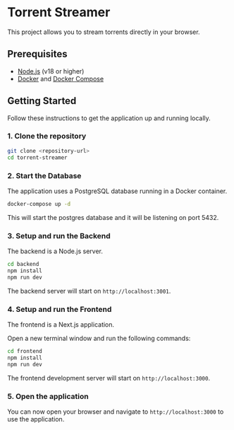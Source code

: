 # Torrent Streamer

This project allows you to stream torrents directly in your browser.

## Prerequisites

- [Node.js](https://nodejs.org/) (v18 or higher)
- [Docker](https://www.docker.com/) and [Docker Compose](https://docs.docker.com/compose/)

## Getting Started

Follow these instructions to get the application up and running locally.

### 1. Clone the repository

```bash
git clone <repository-url>
cd torrent-streamer
```

### 2. Start the Database

The application uses a PostgreSQL database running in a Docker container.

```bash
docker-compose up -d
```

This will start the postgres database and it will be listening on port 5432.

### 3. Setup and run the Backend

The backend is a Node.js server.

```bash
cd backend
npm install
npm run dev
```

The backend server will start on `http://localhost:3001`.

### 4. Setup and run the Frontend

The frontend is a Next.js application.

Open a new terminal window and run the following commands:

```bash
cd frontend
npm install
npm run dev
```

The frontend development server will start on `http://localhost:3000`.

### 5. Open the application

You can now open your browser and navigate to `http://localhost:3000` to use the application.
